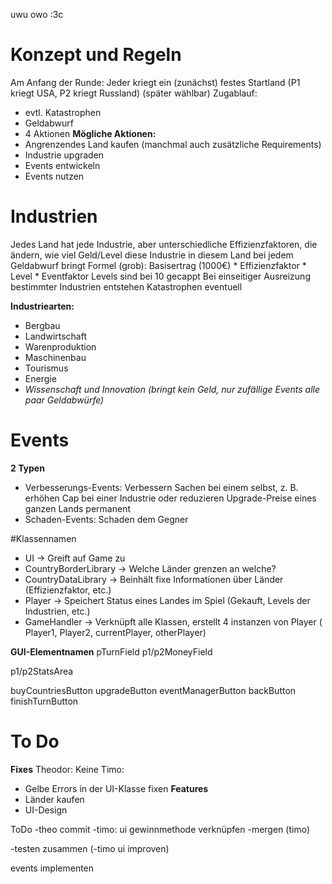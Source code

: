 uwu owo :3c

# Konzept und Regeln
Am Anfang der Runde: Jeder kriegt ein (zunächst) festes Startland (P1 kriegt USA, P2 kriegt Russland) (später wählbar)
Zugablauf:
- evtl. Katastrophen
- Geldabwurf
- 4 Aktionen
**Mögliche Aktionen:**
- Angrenzendes Land kaufen (manchmal auch zusätzliche Requirements)
- Industrie upgraden
- Events entwickeln
- Events nutzen

# Industrien
Jedes Land hat jede Industrie, aber unterschiedliche Effizienzfaktoren, die ändern, wie viel Geld/Level diese Industrie in diesem Land
bei jedem Geldabwurf bringt
Formel (grob): Basisertrag (1000€) * Effizienzfaktor * Level * Eventfaktor
Levels sind bei 10 gecappt
Bei einseitiger Ausreizung bestimmter Industrien entstehen Katastrophen eventuell

**Industriearten:**
- Bergbau
- Landwirtschaft
- Warenproduktion
- Maschinenbau
- Tourismus
- Energie
- *Wissenschaft und Innovation (bringt kein Geld, nur zufällige Events alle paar Geldabwürfe)*

# Events
**2 Typen**
- Verbesserungs-Events: Verbessern Sachen bei einem selbst, z. B. erhöhen Cap bei einer Industrie oder reduzieren Upgrade-Preise eines ganzen Lands permanent
- Schaden-Events: Schaden dem Gegner

#Klassennamen
- UI -> Greift auf Game zu
- CountryBorderLibrary -> Welche Länder grenzen an welche?
- CountryDataLibrary -> Beinhält fixe Informationen über Länder (Effizienzfaktor, etc.)
- Player -> Speichert Status eines Landes im Spiel (Gekauft, Levels der Industrien, etc.)
- GameHandler -> Verknüpft alle Klassen, erstellt 4 instanzen von Player ( Player1, Player2, currentPlayer, otherPlayer)


**GUI-Elementnamen**
pTurnField
p1/p2MoneyField

p1/p2StatsArea

buyCountriesButton
upgradeButton
eventManagerButton
backButton
finishTurnButton

# To Do
**Fixes**
Theodor: Keine
Timo:
- Gelbe Errors in der UI-Klasse fixen
**Features**
- Länder kaufen
- UI-Design




ToDo
-theo commit
-timo: ui gewinnmethode verknüpfen
-mergen (timo)


-testen zusammen
(-timo ui improven)


events implementen











